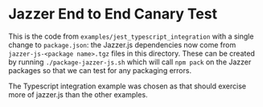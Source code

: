 # Jazzer End to End Canary Test

This is the code from `examples/jest_typescript_integration` with a single
change to `package.json`: the Jazzer.js dependencies now come from
`jazzer-js-<package name>.tgz` files in this directory. These can be created by
running `./package-jazzer-js.sh` which will call `npm pack` on the Jazzer
packages so that we can test for any packaging errors.

The Typescript integration example was chosen as that should exercise more of
jazzer.js than the other examples.
